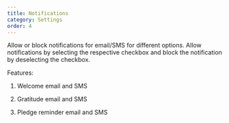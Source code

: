 ```yaml
---
title: Notifications
category: Settings
order: 4
---
```


Allow or block notifications for email/SMS for different options. 
Allow notifications by selecting the respective checkbox and block the notification by deselecting the checkbox.  

Features: 

1. Welcome email and SMS 

2. Gratitude email and SMS 

3. Pledge reminder email and SMS 
